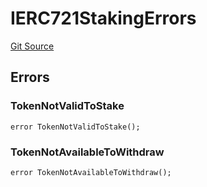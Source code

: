 # IERC721StakingErrors
[Git Source](https://github.com/thrackle-io/rules-protocol/blob/32fc908f43bfbb804e52e049074d30ce661a637a/src/interfaces/IErrors.sol)


## Errors
### TokenNotValidToStake

```solidity
error TokenNotValidToStake();
```

### TokenNotAvailableToWithdraw

```solidity
error TokenNotAvailableToWithdraw();
```


